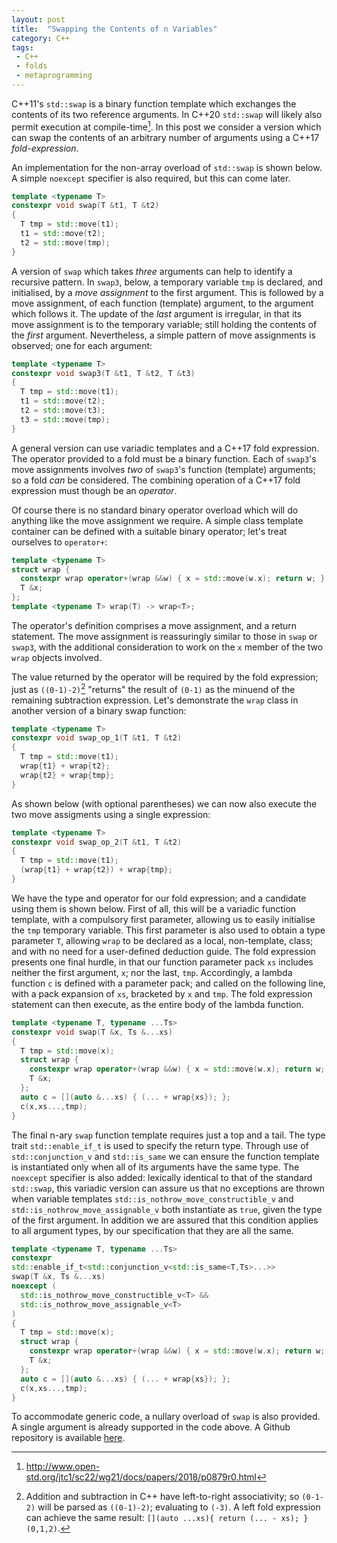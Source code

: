 ```yaml
---
layout: post
title:  "Swapping the Contents of n Variables"
category: C++ 
tags:
 - C++
 - folds
 - metaprogramming
---
```


C++11's `std::swap` is a binary function template which exchanges the contents of its two reference arguments. In C++20 `std::swap` will likely also permit execution at compile-time[^1]. In this post we consider a version which can swap the contents of an arbitrary number of arguments using a C++17 *fold-expression*.

An implementation for the non-array overload of `std::swap` is shown below. A simple `noexcept` specifier is also required, but this can come later.

```cpp
template <typename T>
constexpr void swap(T &t1, T &t2)
{
  T tmp = std::move(t1);
  t1 = std::move(t2);
  t2 = std::move(tmp);
}
```

A version of `swap` which takes *three* arguments can help to identify a recursive pattern. In `swap3`, below, a temporary variable `tmp` is declared, and initialised, by a *move assignment* to the first argument. This is followed by a move assignment, of each function (template) argument, to the argument which follows it. The update of the *last* argument is irregular, in that its move assignment is to the temporary variable; still holding the contents of the *first* argument. Nevertheless, a simple pattern of move assignments is observed; one for each argument:

```cpp
template <typename T>
constexpr void swap3(T &t1, T &t2, T &t3)
{
  T tmp = std::move(t1);
  t1 = std::move(t2);
  t2 = std::move(t3);
  t3 = std::move(tmp);
}
```

A general version can use variadic templates and a C++17 fold expression. The operator provided to a fold must be a binary function. Each of `swap3`'s move assignments involves *two* of `swap3`'s function (template) arguments; so a fold *can* be considered. The combining operation of a C++17 fold expression must though be an *operator*.

Of course there is no standard binary operator overload which will do anything like the move assignment we require. A simple class template container can be defined with a suitable binary operator; let's treat ourselves to `operator+`:

```cpp
template <typename T>
struct wrap {
  constexpr wrap operator+(wrap &&w) { x = std::move(w.x); return w; }
  T &x;
};
template <typename T> wrap(T) -> wrap<T>;
```

The operator's definition comprises a move assignment, and a return statement. The move assignment is reassuringly similar to those in `swap` or `swap3`, with the additional consideration to work on the `x` member of the two `wrap` objects involved.

The value returned by the operator will be required by the fold expression; just as `((0-1)-2)`[^2] "returns" the result of `(0-1)` as the minuend of the remaining subtraction expression. Let's demonstrate the `wrap` class in another version of a binary swap function:

```cpp
template <typename T>
constexpr void swap_op_1(T &t1, T &t2)
{
  T tmp = std::move(t1);
  wrap{t1} + wrap{t2};
  wrap{t2} + wrap{tmp};
}
```

As shown below (with optional parentheses) we can now also execute the two move assigments using a single expression:

```cpp
template <typename T>
constexpr void swap_op_2(T &t1, T &t2)
{
  T tmp = std::move(t1);
  (wrap{t1} + wrap{t2}) + wrap{tmp};
}
```

We have the type and operator for our fold expression; and a candidate using them is shown below. First of all, this will be a variadic function template, with a compulsory first parameter, allowing us to easily initialise the `tmp` temporary variable. This first parameter is also used to obtain a type parameter `T`, allowing `wrap` to be declared as a local, non-template, class; and with no need for a user-defined deduction guide. The fold expression presents one final hurdle, in that our function parameter pack `xs` includes neither the first argument, `x`; nor the last, `tmp`. Accordingly, a lambda function `c` is defined with a parameter pack; and called on the following line, with a pack expansion of `xs`, bracketed by `x` and `tmp`. The fold expression statement can then execute, as the entire body of the lambda function.


```cpp
template <typename T, typename ...Ts>
constexpr void swap(T &x, Ts &...xs)
{
  T tmp = std::move(x);
  struct wrap {
    constexpr wrap operator+(wrap &&w) { x = std::move(w.x); return w; }
    T &x;
  };
  auto c = [](auto &...xs) { (... + wrap{xs}); };
  c(x,xs...,tmp);
}
```

The final n-ary `swap` function template requires just a top and a tail. The type trait `std::enable_if_t` is used to specify the return type. Through use of `std::conjunction_v` and `std::is_same` we can ensure the function template is instantiated only when all of its arguments have the same type. The `noexcept` specifier is also added: lexically identical to that of the standard `std::swap`, this variadic version can assure us that no exceptions are thrown when variable templates `std::is_nothrow_move_constructible_v` and `std::is_nothrow_move_assignable_v` both instantiate as `true`, given the type of the first argument. In addition we are assured that this condition applies to all argument types, by our specification that they are all the same.


```cpp
template <typename T, typename ...Ts>
constexpr
std::enable_if_t<std::conjunction_v<std::is_same<T,Ts>...>>
swap(T &x, Ts &...xs)
noexcept (
  std::is_nothrow_move_constructible_v<T> &&
  std::is_nothrow_move_assignable_v<T>
)
{
  T tmp = std::move(x);
  struct wrap {
    constexpr wrap operator+(wrap &&w) { x = std::move(w.x); return w; }
    T &x;
  };
  auto c = [](auto &...xs) { (... + wrap{xs}); };
  c(x,xs...,tmp);
}
```

To accommodate generic code, a nullary overload of `swap` is also provided. A single argument is already supported in the code above. A Github repository is available [here](https://github.com/pkeir/nary-swap).

[^1]: http://www.open-std.org/jtc1/sc22/wg21/docs/papers/2018/p0879r0.html
[^2]: Addition and subtraction in C++ have left-to-right associativity; so `(0-1-2)` will be parsed as `((0-1)-2)`; evaluating to `(-3)`. A left fold expression can achieve the same result: `[](auto ...xs){ return (... - xs); }(0,1,2)`.
